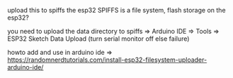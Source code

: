 upload this to spiffs the esp32 SPIFFS is a file system, flash storage on the esp32?

  you need to upload the data directory to spiffs => Arduino IDE => Tools => ESP32 Sketch Data Upload (turn serial monitor off else failure)
  
   howto add and use in arduino ide => https://randomnerdtutorials.com/install-esp32-filesystem-uploader-arduino-ide/
